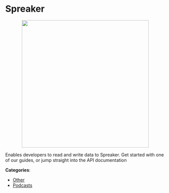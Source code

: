 # Spreaker
<p align="center">
    <img width="400" src="https://raw.githubusercontent.com/apis-list/apis-list/apis/spreaker/logo_256x256.png" />
</p>

Enables developers to read and write data to Spreaker.  Get started with one of our guides, or jump straight into the API documentation



**Categories**:
- [Other](https://github.com/apis-list/apis-list#other)
- [Podcasts](https://github.com/apis-list/apis-list#podcasts)






